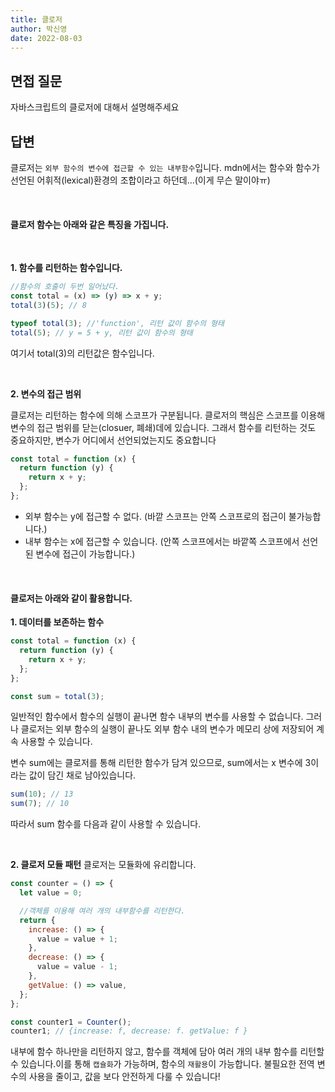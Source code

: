 ```yaml
---
title: 클로저
author: 박신영
date: 2022-08-03
---
```


## 면접 질문

자바스크립트의 클로저에 대해서 설명해주세요

## 답변

클로저는 `외부 함수의 변수에 접근할 수 있는 내부함수`입니다. mdn에서는 함수와 함수가 선언된 어휘적(lexical)환경의 조합이라고 하던데...(이게 무슨 말이야ㅠ)

<br />

#### 클로저 함수는 아래와 같은 특징을 가집니다.

<br />

**1. 함수를 리턴하는 함수입니다.**

```js
//함수의 호출이 두번 일어났다.
const total = (x) => (y) => x + y;
total(3)(5); // 8

typeof total(3); //'function', 리턴 값이 함수의 형태
total(5); // y = 5 + y, 리턴 값이 함수의 형태
```

여기서 total(3)의 리턴값은 함수입니다.

<br />

**2. 변수의 접근 범위**

클로저는 리턴하는 함수에 의해 스코프가 구분됩니다. 클로저의 핵심은 스코프를 이용해 변수의 접근 범위를 닫는(closuer, 폐쇄)데에 있습니다. 그래서 함수를 리턴하는 것도 중요하지만, 변수가 어디에서 선언되었는지도 중요합니다

```js
const total = function (x) {
  return function (y) {
    return x + y;
  };
};
```

- 외부 함수는 y에 접근할 수 없다. (바깥 스코프는 안쪽 스코프로의 접근이 불가능합니다.)
- 내부 함수는 x에 접근할 수 있습니다. (안쪽 스코프에서는 바깥쪽 스코프에서 선언된 변수에 접근이 가능합니다.)

<br />

#### 클로저는 아래와 같이 활용합니다.

**1. 데이터를 보존하는 함수**

```js
const total = function (x) {
  return function (y) {
    return x + y;
  };
};

const sum = total(3);
```

일반적인 함수에서 함수의 실행이 끝나면 함수 내부의 변수를 사용할 수 없습니다. 그러나 클로저는 외부 함수의 실행이 끝나도 외부 함수 내의 변수가 메모리 상에 저장되어 계속 사용할 수 있습니다.

변수 sum에는 클로저를 통해 리턴한 함수가 담겨 있으므로, sum에서는 x 변수에 3이라는 값이 담긴 채로 남아있습니다.

```js
sum(10); // 13
sum(7); // 10
```

따라서 sum 함수를 다음과 같이 사용할 수 있습니다.

<br />

**2. 클로저 모듈 패턴**
클로저는 모듈화에 유리합니다.

```js
const counter = () => {
  let value = 0;

  //객체를 이용해 여러 개의 내부함수를 리턴한다.
  return {
    increase: () => {
      value = value + 1;
    },
    decrease: () => {
      value = value - 1;
    },
    getValue: () => value,
  };
};

const counter1 = Counter();
counter1; // {increase: f, decrease: f. getValue: f }
```

내부에 함수 하나만을 리턴하지 않고, 함수를 객체에 담아 여러 개의 내부 함수를 리턴할 수 있습니다.이를 통해 `캡슐화`가 가능하며, 함수의 `재활용`이 가능합니다. 불필요한 전역 변수의 사용을 줄이고, 값을 보다 안전하게 다룰 수 있습니다!
